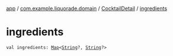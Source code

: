 [app](../../index.md) / [com.example.liquorade.domain](../index.md) / [CocktailDetail](index.md) / [ingredients](./ingredients.md)

# ingredients

`val ingredients: `[`Map`](https://kotlinlang.org/api/latest/jvm/stdlib/kotlin.collections/-map/index.html)`<`[`String`](https://kotlinlang.org/api/latest/jvm/stdlib/kotlin/-string/index.html)`?, `[`String`](https://kotlinlang.org/api/latest/jvm/stdlib/kotlin/-string/index.html)`?>`